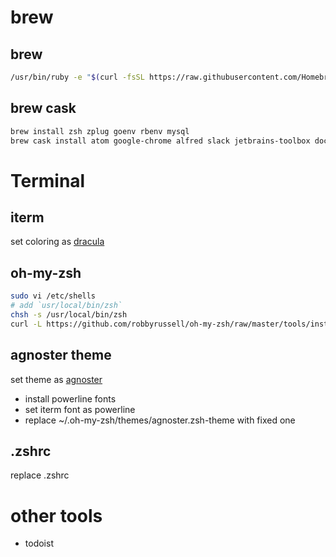 # brew
## brew
```bash
/usr/bin/ruby -e "$(curl -fsSL https://raw.githubusercontent.com/Homebrew/install/master/install)"
```
## brew cask
```bash
brew install zsh zplug goenv rbenv mysql
brew cask install atom google-chrome alfred slack jetbrains-toolbox docker gyazo kindle vlc pomodone iterm2 tweeten 
```

# Terminal
## iterm
set coloring as [dracula](https://draculatheme.com/iterm/)

## oh-my-zsh
```bash
sudo vi /etc/shells
# add `usr/local/bin/zsh`
chsh -s /usr/local/bin/zsh
curl -L https://github.com/robbyrussell/oh-my-zsh/raw/master/tools/install.sh | sh
```

## agnoster theme
set theme as [agnoster](https://github.com/CyberLight/agnoster.zsh-theme)
- install powerline fonts
- set iterm font as powerline
- replace ~/.oh-my-zsh/themes/agnoster.zsh-theme with fixed one

## .zshrc
replace .zshrc

# other tools
- todoist

